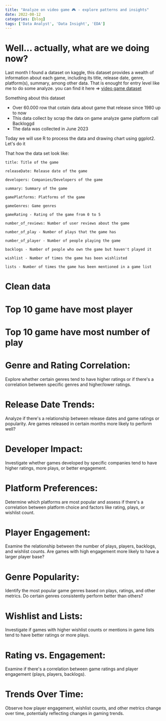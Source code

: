 ```yaml
---
title: "Analyze on video game 🎮 - explore patterns and insights"
date: 2022-08-12
categories: [blog]
tags: ['Data Analyst', 'Data Insight', 'EDA']
---
```


# Well... actually, what are we doing now?

Last month I found a dataset on kaggle, this dataset provides a wealth of information about each game, including its title, release date, genre, platform(s), summary, among other data. That is enought for entry level like me to do some analyze. you can find it here => [video game dataset]("")

Something about this dataset
- Over 60.000 row that cotain data about game that release since 1980 up to now
- This data collect by scrap the data on game analyze game platform call Backloggd
- The data was collected in June 2023

Today we will use R to process the data and drawing chart using ggplot2. Let's do it

That how the data set look like:

    title: Title of the game

    releaseDate: Release date of the game

    developers: Companies/Developers of the game

    summary: Summary of the game

    gamePlatforms: Platforms of the game

    gameGenres: Game genres

    gameRating - Rating of the game from 0 to 5

    number_of_reviews: Number of user reviews about the game

    number_of_play - Number of plays that the game has

    number_of_player - Number of people playing the game

    backlogs - Number of people who own the game but haven't played it

    wishlist - Number of times the game has been wishlisted

    lists - Number of times the game has been mentioned in a game list

# Clean data

# Top 10 game have most player

# Top 10 game have most number of play

# Genre and Rating Correlation:

Explore whether certain genres tend to have higher ratings or if there's a correlation between specific genres and higher/lower ratings.
# Release Date Trends:

Analyze if there's a relationship between release dates and game ratings or popularity. Are games released in certain months more likely to perform well?
# Developer Impact:

Investigate whether games developed by specific companies tend to have higher ratings, more plays, or better engagement.
# Platform Preferences:

Determine which platforms are most popular and assess if there's a correlation between platform choice and factors like rating, plays, or wishlist count.
# Player Engagement:

Examine the relationship between the number of plays, players, backlogs, and wishlist counts. Are games with high engagement more likely to have a larger player base?
# Genre Popularity:

Identify the most popular game genres based on plays, ratings, and other metrics. Do certain genres consistently perform better than others?
# Wishlist and Lists:

Investigate if games with higher wishlist counts or mentions in game lists tend to have better ratings or more plays.
# Rating vs. Engagement:

Examine if there's a correlation between game ratings and player engagement (plays, players, backlogs).
# Trends Over Time:

Observe how player engagement, wishlist counts, and other metrics change over time, potentially reflecting changes in gaming trends.
